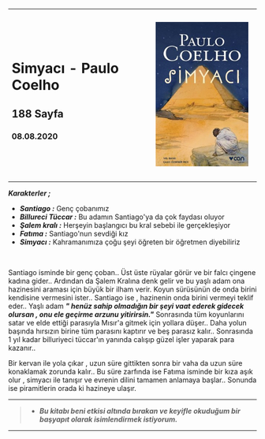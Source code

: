 

<table><tr>
<td align="left"> 

# Simyacı - Paulo Coelho
## 188 Sayfa
### 08.08.2020

  
</td>
<td> 
  <p align="center" style="padding: 10px">
    <img alt="Simyacı" src="../images/02_simyaci.jpg" width="250">
    <br>
    
  </p> 
</td>

</tr></table>

***Karakterler ;*** 

- ***Santiago :*** Genç çobanımız
- ***Billureci Tüccar :*** Bu adamın Santiago'ya da çok faydası oluyor
- ***Şalem kralı :*** Herşeyin başlangıcı bu kral sebebi ile gerçekleşiyor
- ***Fatıma :*** Santiago'nun sevdiği kız
- ***Simyacı :*** Kahramanımıza çoğu şeyi öğreten bir öğretmen diyebiliriz

<br>

Santiago isminde bir genç çoban.. Üst üste rüyalar görür ve bir falcı çingene kadına gider.. Ardından da Şalem Kralına denk  gelir ve bu yaşlı adam ona hazinesini araması için büyük bir ilham verir. Koyun sürüsünün de onda birini kendisine vermesini ister.. Santiago ise , hazinenin onda birini vermeyi teklif eder.. Yaşlı adam ***" henüz sahip olmadığın bir şeyi vaat ederek gidecek olursan , onu ele geçirme arzunu yitirirsin."***  Sonrasında tüm koyunlarını satar ve elde ettiği parasıyla Mısır'a gitmek için yollara düşer.. Daha yolun başında hırsızın birine tüm parasını kaptırır ve beş parasız kalır.. Sonrasında 1 yıl kadar billuriyeci tüccar'ın yanında calışıp güzel işler yaparak para kazanır.. 

Bir kervan ile yola çıkar , uzun süre gittikten sonra bir vaha da uzun süre konaklamak zorunda kalır.. Bu süre zarfında ise Fatıma isminde bir kıza aşık olur , simyacı ile tanışır ve evrenin dilini tamamen anlamaya başlar.. Sonunda ise piramitlerin orada ki hazineye ulaşır.

___

> - ***Bu kitabı beni etkisi altında bırakan ve keyifle okuduğum  bir başyapıt olarak isimlendirmek istiyorum.***

___
